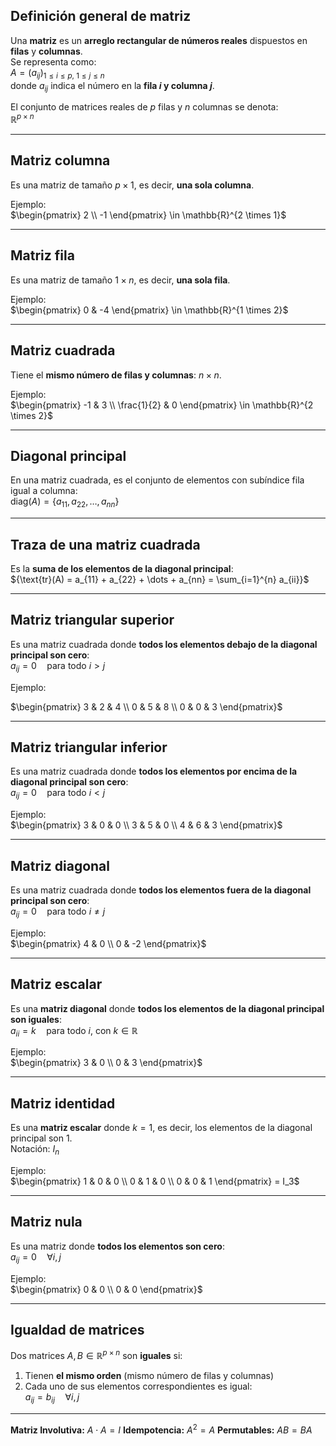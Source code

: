 ## Definición general de matriz

Una **matriz** es un **arreglo rectangular de números reales** dispuestos en **filas** y **columnas**.  
Se representa como:  
${A = (a_{ij})_{1 \leq i \leq p,\ 1 \leq j \leq n}}$  
donde $a_{ij}$ indica el número en la **fila $i$ y columna $j$**.

El conjunto de matrices reales de $p$ filas y $n$ columnas se denota:  
${\mathbb{R}^{p \times n}}$

---

## Matriz columna

Es una matriz de tamaño ${p \times 1}$, es decir, **una sola columna**.

Ejemplo:  
$\begin{pmatrix} 2 \\ -1 \end{pmatrix} \in \mathbb{R}^{2 \times 1}$

---

## Matriz fila

Es una matriz de tamaño ${1 \times n}$, es decir, **una sola fila**.

Ejemplo:  
$\begin{pmatrix} 0 & -4 \end{pmatrix} \in \mathbb{R}^{1 \times 2}$

---

## Matriz cuadrada

Tiene el **mismo número de filas y columnas**: ${n \times n}$.

Ejemplo:  
$\begin{pmatrix} -1 & 3 \\ \frac{1}{2} & 0 \end{pmatrix} \in \mathbb{R}^{2 \times 2}$

---

## Diagonal principal

En una matriz cuadrada, es el conjunto de elementos con subíndice fila igual a columna:  
${\text{diag}(A) = \{a_{11}, a_{22}, \dots, a_{nn}\}}$

---

## Traza de una matriz cuadrada

Es la **suma de los elementos de la diagonal principal**:  
${\text{tr}(A) = a_{11} + a_{22} + \dots + a_{nn} = \sum_{i=1}^{n} a_{ii}}$

---

## Matriz triangular superior

Es una matriz cuadrada donde **todos los elementos debajo de la diagonal principal son cero**:  
${a_{ij} = 0 \quad \text{para todo } i > j}$

Ejemplo:  

$\begin{pmatrix} 3 & 2 & 4 \\ 0 & 5 & 8 \\ 0 & 0  & 3 \end{pmatrix}$

---

## Matriz triangular inferior

Es una matriz cuadrada donde **todos los elementos por encima de la diagonal principal son cero**:  
${a_{ij} = 0 \quad \text{para todo } i < j}$

Ejemplo:  
$\begin{pmatrix} 3 & 0 & 0 \\ 3 & 5 & 0 \\ 4 & 6  & 3 \end{pmatrix}$

---

## Matriz diagonal

Es una matriz cuadrada donde **todos los elementos fuera de la diagonal principal son cero**:  
${a_{ij} = 0 \quad \text{para todo } i \neq j}$

Ejemplo:  
$\begin{pmatrix} 4 & 0 \\ 0 & -2 \end{pmatrix}$

---

## Matriz escalar

Es una **matriz diagonal** donde **todos los elementos de la diagonal principal son iguales**:  
${a_{ii} = k \quad \text{para todo } i,\ \text{con } k \in \mathbb{R}}$

Ejemplo:  
$\begin{pmatrix} 3 & 0 \\ 0 & 3 \end{pmatrix}$

---

## Matriz identidad

Es una **matriz escalar** donde ${k = 1}$, es decir, los elementos de la diagonal principal son 1.  
Notación: ${I_n}$

Ejemplo:  
$\begin{pmatrix} 1 & 0 & 0 \\ 0 & 1 & 0 \\ 0 & 0 & 1 \end{pmatrix} = I_3$

---

## Matriz nula

Es una matriz donde **todos los elementos son cero**:  
${a_{ij} = 0 \quad \forall i,j}$

Ejemplo:  
$\begin{pmatrix} 0 & 0 \\ 0 & 0 \end{pmatrix}$

---

## Igualdad de matrices

Dos matrices ${A, B \in \mathbb{R}^{p \times n}}$ son **iguales** si:

1. Tienen **el mismo orden** (mismo número de filas y columnas)
2. Cada uno de sus elementos correspondientes es igual:  
${a_{ij} = b_{ij} \quad \forall i,j}$


---

**Matriz Involutiva:** $A\cdot A=I$
**Idempotencia:** $A^{2}=A$
**Permutables:** $AB=BA$
